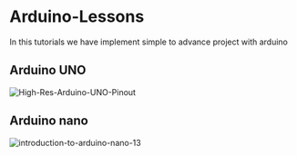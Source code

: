 # Arduino-Lessons

In this tutorials we have implement simple to advance project with arduino

## Arduino UNO
![High-Res-Arduino-UNO-Pinout](https://user-images.githubusercontent.com/50069292/218691855-98fde8eb-a096-4bcd-ab28-b554f9ab4f31.jpg)

## Arduino nano
![introduction-to-arduino-nano-13](https://user-images.githubusercontent.com/50069292/218692494-1c1b280f-8f69-461f-99fc-41923d1f22c1.png)

